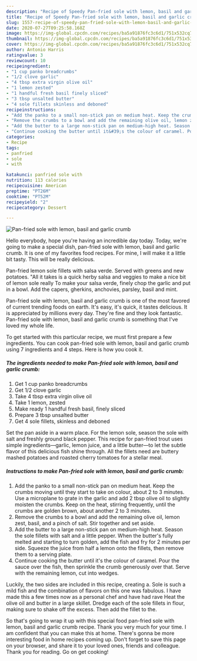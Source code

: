 ```yaml
---
description: "Recipe of Speedy Pan-fried sole with lemon, basil and garlic crumb"
title: "Recipe of Speedy Pan-fried sole with lemon, basil and garlic crumb"
slug: 1557-recipe-of-speedy-pan-fried-sole-with-lemon-basil-and-garlic-crumb
date: 2020-07-27T09:25:58.168Z
image: https://img-global.cpcdn.com/recipes/ba5a91876fc3c6d1/751x532cq70/pan-fried-sole-with-lemon-basil-and-garlic-crumb-recipe-main-photo.jpg
thumbnail: https://img-global.cpcdn.com/recipes/ba5a91876fc3c6d1/751x532cq70/pan-fried-sole-with-lemon-basil-and-garlic-crumb-recipe-main-photo.jpg
cover: https://img-global.cpcdn.com/recipes/ba5a91876fc3c6d1/751x532cq70/pan-fried-sole-with-lemon-basil-and-garlic-crumb-recipe-main-photo.jpg
author: Antonio Harris
ratingvalue: 3
reviewcount: 10
recipeingredient:
- "1 cup panko breadcrumbs"
- "1/2 clove garlic"
- "4 tbsp extra virgin olive oil"
- "1 lemon zested"
- "1 handful fresh basil finely sliced"
- "3 tbsp unsalted butter"
- "4 sole fillets skinless and deboned"
recipeinstructions:
- "Add the panko to a small non-stick pan on medium heat. Keep the crumbs moving until they start to take on colour, about 2 to 3 minutes. Use a microplane to grate in the garlic and add 2 tbsp olive oil to slightly moisten the crumbs. Keep on the heat, stirring frequently, until the crumbs are golden brown, about another 2 to 3 minutes."
- "Remove the crumbs to a bowl and add the remaining olive oil, lemon zest, basil, and a pinch of salt. Stir together and set aside."
- "Add the butter to a large non-stick pan on medium-high heat. Season the sole fillets with salt and a little pepper. When the butter&#39;s fully melted and starting to turn golden, add the fish and fry for 2 minutes per side. Squeeze the juice from half a lemon onto the fillets, then remove them to a serving plate."
- "Continue cooking the butter until it&#39;s the colour of caramel. Pour the sauce over the fish, then sprinkle the crumb generously over that. Serve with the remaining lemon, cut into wedges."
categories:
- Recipe
tags:
- panfried
- sole
- with

katakunci: panfried sole with 
nutrition: 113 calories
recipecuisine: American
preptime: "PT26M"
cooktime: "PT52M"
recipeyield: "2"
recipecategory: Dessert

---
```



![Pan-fried sole with lemon, basil and garlic crumb](https://img-global.cpcdn.com/recipes/ba5a91876fc3c6d1/751x532cq70/pan-fried-sole-with-lemon-basil-and-garlic-crumb-recipe-main-photo.jpg)

Hello everybody, hope you're having an incredible day today. Today, we're going to make a special dish, pan-fried sole with lemon, basil and garlic crumb. It is one of my favorites food recipes. For mine, I will make it a little bit tasty. This will be really delicious.

Pan-fried lemon sole fillets with salsa verde. Served with greens and new potatoes. &#34;All it takes is a quick herby salsa and veggies to make a nice bit of lemon sole really To make your salsa verde, finely chop the garlic and put in a bowl. Add the capers, gherkins, anchovies, parsley, basil and mint.

Pan-fried sole with lemon, basil and garlic crumb is one of the most favored of current trending foods on earth. It's easy, it's quick, it tastes delicious. It is appreciated by millions every day. They're fine and they look fantastic. Pan-fried sole with lemon, basil and garlic crumb is something that I've loved my whole life.


To get started with this particular recipe, we must first prepare a few ingredients. You can cook pan-fried sole with lemon, basil and garlic crumb using 7 ingredients and 4 steps. Here is how you cook it.

<!--inarticleads1-->

##### The ingredients needed to make Pan-fried sole with lemon, basil and garlic crumb:

1. Get 1 cup panko breadcrumbs
1. Get 1/2 clove garlic
1. Take 4 tbsp extra virgin olive oil
1. Take 1 lemon, zested
1. Make ready 1 handful fresh basil, finely sliced
1. Prepare 3 tbsp unsalted butter
1. Get 4 sole fillets, skinless and deboned


Set the pan aside in a warm place. For the lemon sole, season the sole with salt and freshly ground black pepper. This recipe for pan-fried trout uses simple ingredients—garlic, lemon juice, and a little butter—to let the subtle flavor of this delicious fish shine through. All the fillets need are buttery mashed potatoes and roasted cherry tomatoes for a stellar meal. 

<!--inarticleads2-->

##### Instructions to make Pan-fried sole with lemon, basil and garlic crumb:

1. Add the panko to a small non-stick pan on medium heat. Keep the crumbs moving until they start to take on colour, about 2 to 3 minutes. Use a microplane to grate in the garlic and add 2 tbsp olive oil to slightly moisten the crumbs. Keep on the heat, stirring frequently, until the crumbs are golden brown, about another 2 to 3 minutes.
1. Remove the crumbs to a bowl and add the remaining olive oil, lemon zest, basil, and a pinch of salt. Stir together and set aside.
1. Add the butter to a large non-stick pan on medium-high heat. Season the sole fillets with salt and a little pepper. When the butter&#39;s fully melted and starting to turn golden, add the fish and fry for 2 minutes per side. Squeeze the juice from half a lemon onto the fillets, then remove them to a serving plate.
1. Continue cooking the butter until it&#39;s the colour of caramel. Pour the sauce over the fish, then sprinkle the crumb generously over that. Serve with the remaining lemon, cut into wedges.


Luckily, the two sides are included in this recipe, creating a. Sole is such a mild fish and the combination of flavors on this one was fabulous. I have made this a few times now as a personal chef and have had rave Heat the olive oil and butter in a large skillet. Dredge each of the sole fillets in flour, making sure to shake off the excess. Then add the fillet to the. 

So that's going to wrap it up with this special food pan-fried sole with lemon, basil and garlic crumb recipe. Thank you very much for your time. I am confident that you can make this at home. There's gonna be more interesting food in home recipes coming up. Don't forget to save this page on your browser, and share it to your loved ones, friends and colleague. Thank you for reading. Go on get cooking!
